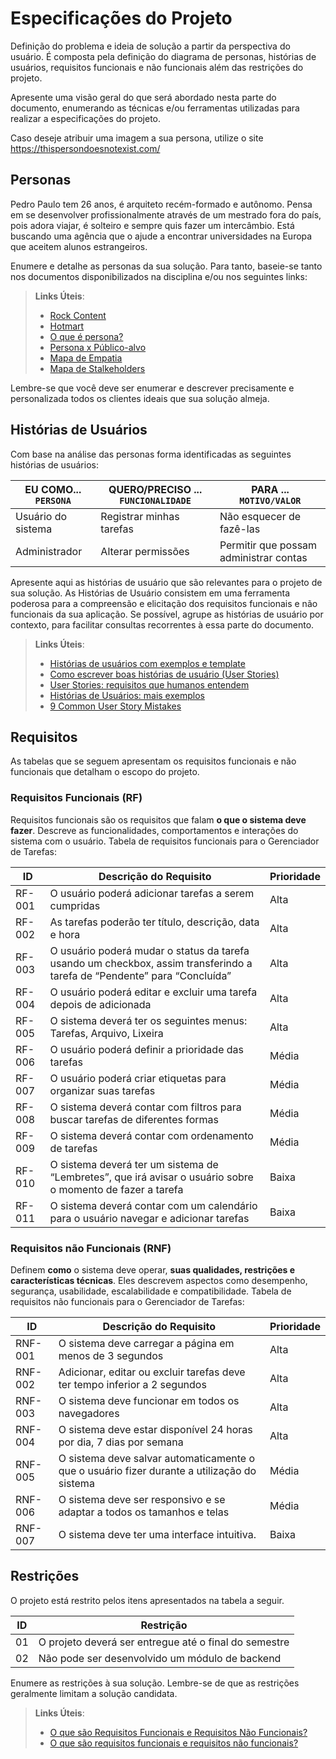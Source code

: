 # Especificações do Projeto

Definição do problema e ideia de solução a partir da perspectiva do usuário. É composta pela definição do  diagrama de personas, histórias de usuários, requisitos funcionais e não funcionais além das restrições do projeto.

Apresente uma visão geral do que será abordado nesta parte do documento, enumerando as técnicas e/ou ferramentas utilizadas para realizar a especificações do projeto.

Caso deseje atribuir uma imagem a sua persona, utilize o site https://thispersondoesnotexist.com/

## Personas

Pedro Paulo tem 26 anos, é arquiteto recém-formado e autônomo. Pensa em se desenvolver profissionalmente através de um mestrado fora do país, pois adora viajar, é solteiro e sempre quis fazer um intercâmbio. Está buscando uma agência que o ajude a encontrar universidades na Europa que aceitem alunos estrangeiros.

Enumere e detalhe as personas da sua solução. Para tanto, baseie-se tanto nos documentos disponibilizados na disciplina e/ou nos seguintes links:

> **Links Úteis**:
> - [Rock Content](https://rockcontent.com/blog/personas/)
> - [Hotmart](https://blog.hotmart.com/pt-br/como-criar-persona-negocio/)
> - [O que é persona?](https://resultadosdigitais.com.br/blog/persona-o-que-e/)
> - [Persona x Público-alvo](https://flammo.com.br/blog/persona-e-publico-alvo-qual-a-diferenca/)
> - [Mapa de Empatia](https://resultadosdigitais.com.br/blog/mapa-da-empatia/)
> - [Mapa de Stalkeholders](https://www.racecomunicacao.com.br/blog/como-fazer-o-mapeamento-de-stakeholders/)
>
Lembre-se que você deve ser enumerar e descrever precisamente e personalizada todos os clientes ideais que sua solução almeja.

## Histórias de Usuários

Com base na análise das personas forma identificadas as seguintes histórias de usuários:

|EU COMO... `PERSONA`| QUERO/PRECISO ... `FUNCIONALIDADE` |PARA ... `MOTIVO/VALOR`                 |
|--------------------|------------------------------------|----------------------------------------|
|Usuário do sistema  | Registrar minhas tarefas           | Não esquecer de fazê-las               |
|Administrador       | Alterar permissões                 | Permitir que possam administrar contas |

Apresente aqui as histórias de usuário que são relevantes para o projeto de sua solução. As Histórias de Usuário consistem em uma ferramenta poderosa para a compreensão e elicitação dos requisitos funcionais e não funcionais da sua aplicação. Se possível, agrupe as histórias de usuário por contexto, para facilitar consultas recorrentes à essa parte do documento.

> **Links Úteis**:
> - [Histórias de usuários com exemplos e template](https://www.atlassian.com/br/agile/project-management/user-stories)
> - [Como escrever boas histórias de usuário (User Stories)](https://medium.com/vertice/como-escrever-boas-users-stories-hist%C3%B3rias-de-usu%C3%A1rios-b29c75043fac)
> - [User Stories: requisitos que humanos entendem](https://www.luiztools.com.br/post/user-stories-descricao-de-requisitos-que-humanos-entendem/)
> - [Histórias de Usuários: mais exemplos](https://www.reqview.com/doc/user-stories-example.html)
> - [9 Common User Story Mistakes](https://airfocus.com/blog/user-story-mistakes/)

## Requisitos

As tabelas que se seguem apresentam os requisitos funcionais e não funcionais que detalham o escopo do projeto.

### Requisitos Funcionais (RF)
 Requisitos funcionais são os requisitos que falam **o que o sistema deve fazer**. Descreve as funcionalidades, comportamentos e interações do sistema com o usuário. Tabela de requisitos funcionais para o Gerenciador de Tarefas:

|ID    | Descrição do Requisito  | Prioridade | 
|------|-----------------------------------------|----|  
| RF-001 |	O usuário poderá adicionar tarefas a serem cumpridas	| Alta |
| RF-002 |	As tarefas poderão ter título, descrição, data e hora |	Alta |
| RF-003 |	O usuário poderá mudar o status da tarefa usando um checkbox, assim transferindo a tarefa de “Pendente” para “Concluída” |	Alta |
| RF-004 |	O usuário poderá editar e excluir uma tarefa depois de adicionada | Alta |
| RF-005 |	O sistema deverá ter os seguintes menus: Tarefas, Arquivo, Lixeira	| Alta |
| RF-006 |	O usuário poderá definir a prioridade das tarefas | Média |
| RF-007 |	O usuário poderá criar etiquetas para organizar suas tarefas | Média |
| RF-008 |	O sistema deverá contar com filtros para buscar tarefas de diferentes formas | Média |
| RF-009 |	O sistema deverá contar com ordenamento de tarefas	| Média |
| RF-010 |	O sistema deverá ter um sistema de “Lembretes”, que irá avisar o usuário sobre o momento de fazer a tarefa |	Baixa |
| RF-011 |	O sistema deverá contar com um calendário para o usuário navegar e adicionar tarefas | Baixa |


### Requisitos não Funcionais (RNF)
 Definem **como** o sistema deve operar, **suas qualidades, restrições e características técnicas**. Eles descrevem aspectos como desempenho, segurança, usabilidade, escalabilidade e compatibilidade. Tabela de requisitos não funcionais para o Gerenciador de Tarefas:

|ID     | Descrição do Requisito  |Prioridade |
|-------|-------------------------|----|
| RNF-001 |	O sistema deve carregar a página em menos de 3 segundos	| Alta |
| RNF-002	| Adicionar, editar ou excluir tarefas deve ter tempo inferior a 2 segundos	| Alta |
| RNF-003	| O sistema deve funcionar em todos os navegadores	| Alta |
| RNF-004	| O sistema deve estar disponível 24 horas por dia, 7 dias por semana	| Alta |
| RNF-005	| O sistema deve salvar automaticamente o que o usuário fizer durante a utilização do sistema	| Média |
| RNF-006	| O sistema deve ser responsivo e se adaptar a todos os tamanhos e telas	| Média |
| RNF-007	| O sistema deve ter uma interface intuitiva.		| Baixa |

## Restrições

O projeto está restrito pelos itens apresentados na tabela a seguir.

|ID| Restrição                                             |
|--|-------------------------------------------------------|
|01| O projeto deverá ser entregue até o final do semestre |
|02| Não pode ser desenvolvido um módulo de backend        |


Enumere as restrições à sua solução. Lembre-se de que as restrições geralmente limitam a solução candidata.

> **Links Úteis**:
> - [O que são Requisitos Funcionais e Requisitos Não Funcionais?](https://codificar.com.br/requisitos-funcionais-nao-funcionais/)
> - [O que são requisitos funcionais e requisitos não funcionais?](https://analisederequisitos.com.br/requisitos-funcionais-e-requisitos-nao-funcionais-o-que-sao/)
